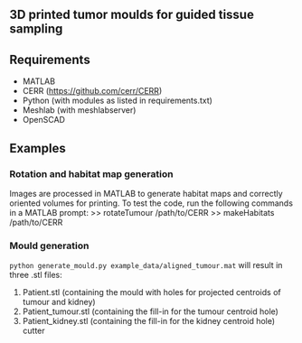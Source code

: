 ## 3D printed tumor moulds for guided tissue sampling
## Requirements
* MATLAB
* CERR (https://github.com/cerr/CERR)
* Python (with modules as listed in requirements.txt)
* Meshlab (with meshlabserver)
* OpenSCAD

## Examples

### Rotation and habitat map generation
Images are processed in MATLAB to generate habitat maps and correctly oriented volumes for printing. To test the code, run the following commands in a MATLAB prompt:
    >> rotateTumour /path/to/CERR
    >> makeHabitats /path/to/CERR

### Mould generation
`python generate_mould.py example_data/aligned_tumour.mat`
will result in three .stl files:
1. Patient.stl (containing the mould with holes for projected centroids of tumour and kidney)
2. Patient_tumour.stl (containing the fill-in for the tumour centroid hole)
3. Patient_kidney.stl (containing the fill-in for the kidney centroid hole) cutter
